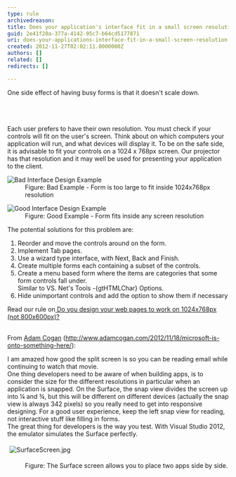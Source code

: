 ```yaml
---
type: rule
archivedreason: 
title: Does your application's interface fit in a small screen resolution?
guid: 2e41f20a-377a-4142-95c7-b64cd5177871
uri: does-your-applications-interface-fit-in-a-small-screen-resolution
created: 2012-11-27T02:02:11.0000000Z
authors: []
related: []
redirects: []

---
```



<p>One side effect of having busy forms is that it doesn't scale down.</p>
<br><excerpt class='endintro'></excerpt><br>
​<div>Each user prefers to have their own resolution. You must check if your controls will fit on the user's screen. Think about on which computers your application will run, and what devices will display it. To be on the safe side, it is advisable to fit your controls on a 1024 x 768px screen. Our projector has that resolution and it may well be used for presenting your application to the client.</div>
<dl class="badImage"><dt><img alt="Bad Interface Design Example" src="http&#58;//www.ssw.com.au/ssw/Standards/Rules/Images/InterfaceResBadExample.jpg" /></dt>
<dd>Figure&#58; Bad Example - Form is too large to fit inside 1024x768px resolution</dd></dl>
<dl class="goodImage"><dt><img alt="Good Interface Design Example" src="http&#58;//www.ssw.com.au/ssw/Standards/Rules/Images/InterfaceResGoodExample.jpg" /></dt>
<dd>Figure&#58; Good Example - Form fits inside any screen resolution</dd></dl>
<div>The potential solutions for this problem are&#58;</div>
<ol><li>Reorder and move the controls around on the form.</li>
<li>Implement Tab pages.</li>
<li>Use a wizard type interface, with Next, Back and Finish.</li>
<li>Create multiple forms each containing a subset of the controls.</li>
<li>Create a menu based form where the items are categories that some form controls fall under.<br>Similar to VS. Net's Tools -{gtHTMLChar} Options. </li>
<li>Hide unimportant controls and add the option to show them if necessary</li></ol>
<div>Read our rule on<a href="http&#58;//www.ssw.com.au/ssw/Standards/Rules/RulesToBetterWebsitesLayout.aspx#Resolution"> Do you design your web pages to work on 1024x768px (not 800x600px)?</a> <br><br><p>From <a href="http&#58;//www.adamcogan.com/2012/11/18/microsoft-is-onto-something-here/">Adam Cogan</a> (<a href="http&#58;//www.adamcogan.com/2012/11/18/microsoft-is-onto-something-here/">http&#58;//www.adamcogan.com/2012/11/18/microsoft-is-onto-something-here/</a>)&#58;</p><p class="ssw15-rteElement-Reference">I am amazed how good the split screen is so you can be reading email while continuing to watch that movie.<br> One thing developers need to be aware of when building apps, is to consider the size for the different resolutions in particular when an application is snapped. On the Surface, the snap view divides the screen up into ¼ and ¾, but this will be different on different devices (actually the snap view is always 342 pixels) so you really need to get into responsive designing. For a good user experience, keep the left snap view for reading, not interactive stuff like filling in forms.<br> The great thing for developers is the way you test. With Visual Studio 2012, the emulator simulates the Surface perfectly.</p><dl class="ssw15-rteElement-ImageArea"><img alt="SurfaceScreen.jpg" src="/DesignandPresentation/RulestoBetterInterfacesGeneral/SiteAssets/Pages/Does-your-application%27s-interface-fit-in-a-small-screen-resolution/SurfaceScreen.jpg" style="margin&#58;5px;" /></dl><dd class="ssw15-rteElement-FigureGood">Figure&#58; The Surface screen allows you to place two apps side by side.<br></dd></div>



